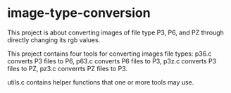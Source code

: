 # image-type-conversion

This project is about converting images of file type P3, P6, and PZ through directly changing its rgb values.

This project contains four tools for converting images file types:
p36.c converts P3 files to P6,
p63.c converts P6 files to P3,
p3z.c converts P3 files to PZ,
pz3.c converrts PZ files to P3.

utils.c contains helper functions that one or more tools may use.
